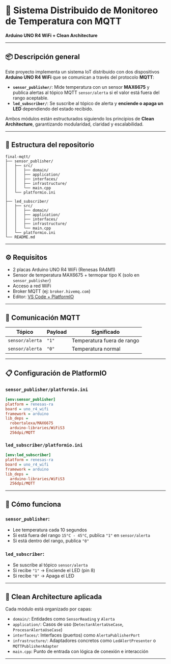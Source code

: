 # 🧠 Sistema Distribuido de Monitoreo de Temperatura con MQTT  
**Arduino UNO R4 WiFi + Clean Architecture**

---

## 📦 Descripción general

Este proyecto implementa un sistema IoT distribuido con dos dispositivos **Arduino UNO R4 WiFi** que se comunican a través del protocolo **MQTT**:

- **`sensor_publisher/`**: Mide temperatura con un sensor **MAX6675** y publica alertas al tópico MQTT `sensor/alerta` si el valor está fuera del rango aceptable.
- **`led_subscriber/`**: Se suscribe al tópico de alerta y **enciende o apaga un LED** dependiendo del estado recibido.

Ambos módulos están estructurados siguiendo los principios de **Clean Architecture**, garantizando modularidad, claridad y escalabilidad.

---

## 🧱 Estructura del repositorio

```
final-mqtt/
├── sensor_publisher/
│   ├── src/
│   │   ├── domain/
│   │   ├── application/
│   │   ├── interfaces/
│   │   ├── infrastructure/
│   │   └── main.cpp
│   └── platformio.ini
│
├── led_subscriber/
│   ├── src/
│   │   ├── domain/
│   │   ├── application/
│   │   ├── interfaces/
│   │   ├── infrastructure/
│   │   └── main.cpp
│   └── platformio.ini
└── README.md
```

---

## ⚙️ Requisitos

- 2 placas Arduino UNO R4 WiFi (Renesas RA4M1)
- Sensor de temperatura MAX6675 + termopar tipo K (solo en `sensor_publisher`)
- Acceso a red WiFi
- Broker MQTT (ej: `broker.hivemq.com`)
- Editor: [VS Code + PlatformIO](https://platformio.org/)

---

## 📡 Comunicación MQTT

| Tópico          | Payload | Significado                    |
|-----------------|---------|-------------------------------|
| `sensor/alerta` | `"1"`   | Temperatura fuera de rango     |
| `sensor/alerta` | `"0"`   | Temperatura normal             |

---

## 📋 Configuración de PlatformIO

### `sensor_publisher/platformio.ini`

```ini
[env:sensor_publisher]
platform = renesas-ra
board = uno_r4_wifi
framework = arduino
lib_deps =
  robertalexa/MAX6675
  arduino-libraries/WiFiS3
  256dpi/MQTT
```

### `led_subscriber/platformio.ini`

```ini
[env:led_subscriber]
platform = renesas-ra
board = uno_r4_wifi
framework = arduino
lib_deps =
  arduino-libraries/WiFiS3
  256dpi/MQTT
```

---

## 🚀 Cómo funciona

### `sensor_publisher`:
- Lee temperatura cada 10 segundos
- Si está fuera del rango `15°C - 45°C`, publica `"1"` en `sensor/alerta`
- Si está dentro del rango, publica `"0"`

### `led_subscriber`:
- Se suscribe al tópico `sensor/alerta`
- Si recibe `"1"` → Enciende el LED (pin 8)
- Si recibe `"0"` → Apaga el LED

---

## 🧱 Clean Architecture aplicada

Cada módulo está organizado por capas:

- `domain/`: Entidades como `SensorReading` y `Alerta`
- `application/`: Casos de uso (`DetectarAlertaUseCase`, `ProcesarAlertaUseCase`)
- `interfaces/`: Interfaces (puertos) como `AlertaPublisherPort`
- `infrastructure/`: Adaptadores concretos como `LedAlertPresenter` o `MQTTPublisherAdapter`
- `main.cpp`: Punto de entrada con lógica de conexión e interacción

---


